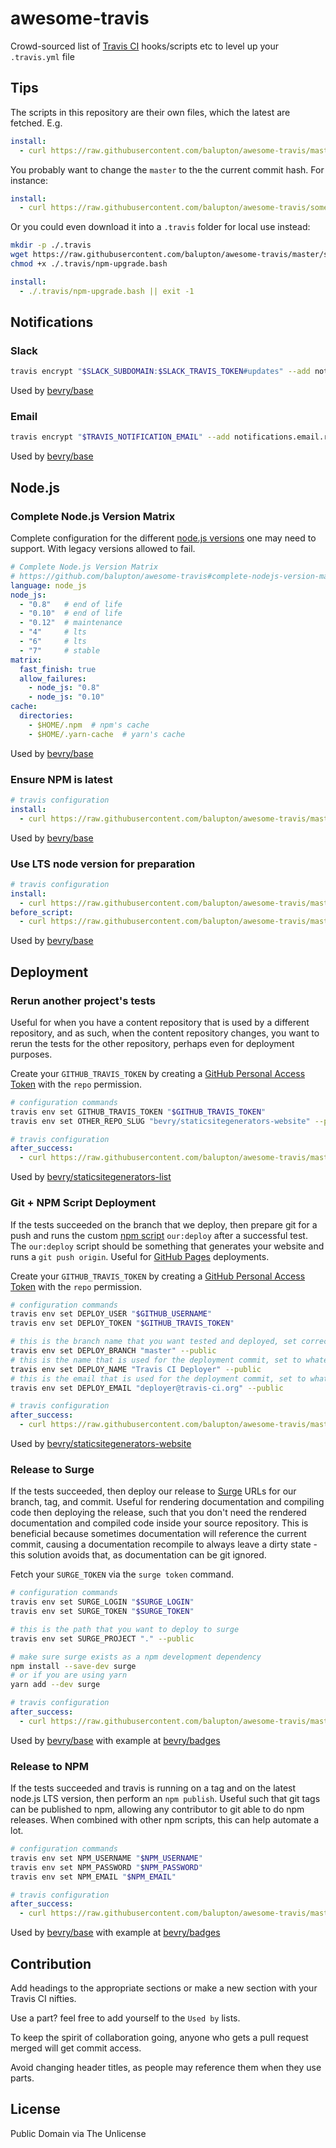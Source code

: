 # awesome-travis

Crowd-sourced list of [Travis CI](https://travis-ci.org) hooks/scripts etc to level up your `.travis.yml` file

## Tips

The scripts in this repository are their own files, which the latest are fetched. E.g.

``` yaml
install:
  - curl https://raw.githubusercontent.com/balupton/awesome-travis/master/scripts/npm-upgrade.bash | bash || exit -1
```

You probably want to change the `master` to the the current commit hash. For instance:

``` yaml
install:
  - curl https://raw.githubusercontent.com/balupton/awesome-travis/some-commit-hash-instead/scripts/npm-upgrade.bash | bash || exit -1
```

Or you could even download it into a `.travis` folder for local use instead:

``` bash
mkdir -p ./.travis
wget https://raw.githubusercontent.com/balupton/awesome-travis/master/scripts/npm-upgrade.bash ./.travis/npm-upgrade.bash
chmod +x ./.travis/npm-upgrade.bash
```

``` yaml
install:
  - ./.travis/npm-upgrade.bash || exit -1
```


## Notifications

### Slack

``` bash
travis encrypt "$SLACK_SUBDOMAIN:$SLACK_TRAVIS_TOKEN#updates" --add notifications.slack
```

Used by [bevry/base](https://github.com/bevry/base)


### Email

``` bash
travis encrypt "$TRAVIS_NOTIFICATION_EMAIL" --add notifications.email.recipients
```

Used by [bevry/base](https://github.com/bevry/base)


## Node.js

### Complete Node.js Version Matrix

Complete configuration for the different [node.js versions](https://github.com/nodejs/LTS) one may need to support. With legacy versions allowed to fail.

``` yaml
# Complete Node.js Version Matrix
# https://github.com/balupton/awesome-travis#complete-nodejs-version-matrix
language: node_js
node_js:
  - "0.8"   # end of life
  - "0.10"  # end of life
  - "0.12"  # maintenance
  - "4"     # lts
  - "6"     # lts
  - "7"     # stable
matrix:
  fast_finish: true
  allow_failures:
    - node_js: "0.8"
    - node_js: "0.10"
cache:
  directories:
    - $HOME/.npm  # npm's cache
    - $HOME/.yarn-cache  # yarn's cache
```

Used by [bevry/base](https://github.com/bevry/base)


### Ensure NPM is latest

``` yaml
# travis configuration
install:
  - curl https://raw.githubusercontent.com/balupton/awesome-travis/master/scripts/npm-upgrade.bash | bash || exit -1
```

Used by [bevry/base](https://github.com/bevry/base)


### Use LTS node version for preparation

``` yaml
# travis configuration
install:
  - curl https://raw.githubusercontent.com/balupton/awesome-travis/master/scripts/npm-install.bash | bash || exit -1
before_script:
  - curl https://raw.githubusercontent.com/balupton/awesome-travis/master/scripts/npm-verify.bash | bash || exit -1
```

Used by [bevry/base](https://github.com/bevry/base)


## Deployment

### Rerun another project's tests

Useful for when you have a content repository that is used by a different repository, and as such, when the content repository changes, you want to rerun the tests for the other repository, perhaps even for deployment purposes.

Create your `GITHUB_TRAVIS_TOKEN` by creating a [GitHub Personal Access Token](https://help.github.com/articles/creating-an-access-token-for-command-line-use/) with the `repo` permission.

``` bash
# configuration commands
travis env set GITHUB_TRAVIS_TOKEN "$GITHUB_TRAVIS_TOKEN"
travis env set OTHER_REPO_SLUG "bevry/staticsitegenerators-website" --private
```

``` yaml
# travis configuration
after_success:
  - curl https://raw.githubusercontent.com/balupton/awesome-travis/master/scripts/travis-another.bash | bash || exit -1
```

Used by [bevry/staticsitegenerators-list](https://github.com/bevry/staticsitegenerators-list)


### Git + NPM Script Deployment

If the tests succeeded on the branch that we deploy, then prepare git for a push and runs the custom [npm script](https://docs.npmjs.com/misc/scripts) `our:deploy` after a successful test. The `our:deploy` script should be something that generates your website and runs a `git push origin`. Useful for [GitHub Pages](https://pages.github.com) deployments.

Create your `GITHUB_TRAVIS_TOKEN` by creating a [GitHub Personal Access Token](https://help.github.com/articles/creating-an-access-token-for-command-line-use/) with the `repo` permission.

``` bash
# configuration commands
travis env set DEPLOY_USER "$GITHUB_USERNAME"
travis env set DEPLOY_TOKEN "$GITHUB_TRAVIS_TOKEN"

# this is the branch name that you want tested and deployed, set correctly
travis env set DEPLOY_BRANCH "master" --public
# this is the name that is used for the deployment commit, set to whatever
travis env set DEPLOY_NAME "Travis CI Deployer" --public
# this is the email that is used for the deployment commit, set to whatever
travis env set DEPLOY_EMAIL "deployer@travis-ci.org" --public
```

``` yaml
# travis configuration
after_success:
  - curl https://raw.githubusercontent.com/balupton/awesome-travis/master/scripts/github-pages.bash | bash || exit -1
```

Used by [bevry/staticsitegenerators-website](https://github.com/bevry/staticsitegenerators-website)


### Release to Surge

If the tests succeeded, then deploy our release to [Surge](https://surge.sh) URLs for our branch, tag, and commit. Useful for rendering documentation and compiling code then deploying the release, such that you don't need the rendered documentation and compiled code inside your source repository. This is beneficial because sometimes documentation will reference the current commit, causing a documentation recompile to always leave a dirty state - this solution avoids that, as documentation can be git ignored.

Fetch your `SURGE_TOKEN` via the `surge token` command.

``` bash
# configuration commands
travis env set SURGE_LOGIN "$SURGE_LOGIN"
travis env set SURGE_TOKEN "$SURGE_TOKEN"

# this is the path that you want to deploy to surge
travis env set SURGE_PROJECT "." --public

# make sure surge exists as a npm development dependency
npm install --save-dev surge
# or if you are using yarn
yarn add --dev surge
```

``` yaml
# travis configuration
after_success:
  - curl https://raw.githubusercontent.com/balupton/awesome-travis/master/scripts/surge.bash | bash || exit -1
```

Used by [bevry/base](https://github.com/bevry/base) with example at [bevry/badges](https://github.com/bevry/badges)


### Release to NPM

If the tests succeeded and travis is running on a tag and on the latest node.js LTS version, then perform an `npm publish`. Useful such that git tags can be published to npm, allowing any contributor to git able to do npm releases. When combined with other npm scripts, this can help automate a lot.

``` bash
# configuration commands
travis env set NPM_USERNAME "$NPM_USERNAME"
travis env set NPM_PASSWORD "$NPM_PASSWORD"
travis env set NPM_EMAIL "$NPM_EMAIL"
```

``` yaml
# travis configuration
after_success:
  - curl https://raw.githubusercontent.com/balupton/awesome-travis/master/scripts/npm-publish.bash | bash || exit -1
```

Used by [bevry/base](https://github.com/bevry/base) with example at [bevry/badges](https://github.com/bevry/badges)


## Contribution

Add headings to the appropriate sections or make a new section with your Travis CI nifties.

Use a part? feel free to add yourself to the `Used by` lists.

To keep the spirit of collaboration going, anyone who gets a pull request merged will get commit access.

Avoid changing header titles, as people may reference them when they use parts.


## License

Public Domain via The Unlicense
